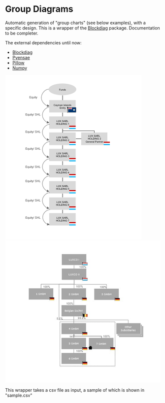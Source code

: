 # Group Diagrams

Automatic generation of "group charts" (see below examples), with a specific design. This is a wrapper of the [Blockdiag](http://blockdiag.com/en/) package.
Documentation to be completer. 


The external dependencies until now:

 * [Blockdiag](http://blockdiag.com/en/)
 * [Pyensae](https://pypi.org/project/pyensae/)
 * [Pillow](https://pillow.readthedocs.io/en/5.3.x/)
 * [Numpy](http://www.numpy.org/)


<img src="sample diagrams/image1.jpg">
<img src="sample diagrams/image2.jpg">


This wrapper takes a csv file as input, a sample of which is shown in "sample.csv"
